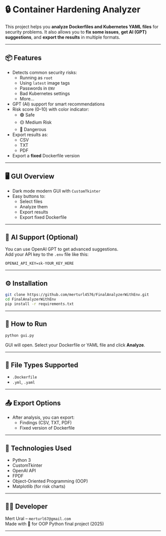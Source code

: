 # 🔒 Container Hardening Analyzer

This project helps you **analyze Dockerfiles and Kubernetes YAML files** for security problems. It also allows you to **fix some issues**, **get AI (GPT) suggestions**, and **export the results** in multiple formats.

---

## 📦 Features

- Detects common security risks:
  - Running as `root`
  - Using `latest` image tags
  - Passwords in `ENV`
  - Bad Kubernetes settings
  - More...
- GPT (AI) support for smart recommendations
- Risk score (0–10) with color indicator:
  - 🟢 Safe
  - 🟡 Medium Risk
  - 🔴 Dangerous
- Export results as:
  - CSV
  - TXT
  - PDF
- Export a **fixed** Dockerfile version

---

## 🖥 GUI Overview

- Dark mode modern GUI with `CustomTkinter`
- Easy buttons to:
  - Select files
  - Analyze them
  - Export results
  - Export fixed Dockerfile

---

## 🧠 AI Support (Optional)

You can use OpenAI GPT to get advanced suggestions.  
Add your API key to the `.env` file like this:

```
OPENAI_API_KEY=sk-YOUR_KEY_HERE
```

---

## ⚙️ Installation

```bash
git clone https://github.com/merturl4576/FinalAnalyzerWithEnv.git
cd FinalAnalyzerWithEnv
pip install -r requirements.txt
```

---

## 🚀 How to Run

```bash
python gui.py
```

GUI will open. Select your Dockerfile or YAML file and click **Analyze**.

---

## 📁 File Types Supported

- `.Dockerfile`
- `.yml`, `.yaml`

---

## 📤 Export Options

- After analysis, you can export:
  - Findings (CSV, TXT, PDF)
  - Fixed version of Dockerfile

---

## 🧪 Technologies Used

- Python 3
- CustomTkinter
- OpenAI API
- FPDF
- Object-Oriented Programming (OOP)
- Matplotlib (for risk charts)

---

## 👨‍💻 Developer

Mert Ural – `merturl67@gmail.com`  
Made with 💙 for OOP Python final project (2025)

---


